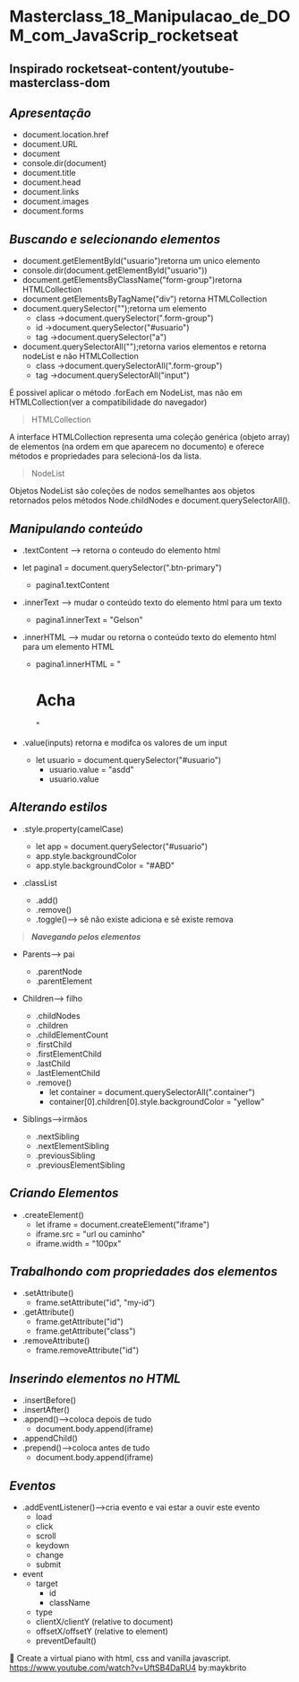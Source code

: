 # Masterclass_18_Manipulacao_de_DOM_com_JavaScrip_rocketseat
 ## Inspirado rocketseat-content/youtube-masterclass-dom
 
 ## ***Apresentação***

* document.location.href
* document.URL
* document
* console.dir(document)
* document.title
* document.head
* document.links
* document.images
* document.forms


## ***Buscando e selecionando elementos***


* document.getElementById("usuario")retorna um unico elemento
* console.dir(document.getElementById("usuario"))
* document.getElementsByClassName("form-group")retorna HTMLCollection
* document.getElementsByTagName("div") retorna HTMLCollection
* document.querySelector("");retorna um elemento
    * class ->document.querySelector(".form-group")
    * id ->document.querySelector("#usuario")
    * tag ->document.querySelector("a")
* document.querySelectorAll("");retorna varios elementos e retorna nodeList e não HTMLCollection
    * class ->document.querySelectorAll(".form-group")
    * tag ->document.querySelectorAll("input")

É possivel aplicar o método .forEach em NodeList, mas não em HTMLCollection(ver a compatibilidade do navegador)

>  HTMLCollection

A interface HTMLCollection representa uma coleção genérica (objeto array) de elementos (na ordem em que aparecem no documento) e oferece métodos e propriedades para selecioná-los da lista.

> NodeList

Objetos NodeList são coleções de nodos semelhantes aos objetos retornados pelos métodos Node.childNodes e document.querySelectorAll(). 

## ***Manipulando conteúdo***

* .textContent --> retorna o conteudo do elemento html
* let pagina1 = document.querySelector(".btn-primary")
    * pagina1.textContent

* .innerText --> mudar o conteúdo texto do elemento html para um texto
    * pagina1.innerText = "Gelson"

* .innerHTML --> mudar ou retorna o conteúdo texto do elemento html para um elemento HTML
    * pagina1.innerHTML = "<h1>Acha</h1>"

* .value(inputs) retorna e modifca os valores de um input
    * let usuario = document.querySelector("#usuario")
      * usuario.value = "asdd"
      * usuario.value 

## ***Alterando estilos***
* .style.property(camelCase)
    * let app = document.querySelector("#usuario")
    * app.style.backgroundColor
    * app.style.backgroundColor = "#ABD"

* .classList
   * .add()
   * .remove()
   * .toggle()--> sê não existe adiciona e sê existe remova

> ***Navegando pelos elementos***

* Parents--> pai
    * .parentNode
    * .parentElement

* Children--> filho
    * .childNodes
    * .children
    * .childElementCount
    * .firstChild
    * .firstElementChild
    * .lastChild
    * .lastElementChild
    * .remove()
      * let container = document.querySelectorAll(".container")
      * container[0].children[0].style.backgroundColor = "yellow"

* Siblings-->irmãos
    * .nextSibling
    * .nextElementSibling
    * .previousSibling
    * .previousElementSibling

## ***Criando Elementos***
* .createElement()
    * let iframe = document.createElement("iframe")
    * iframe.src = "url ou caminho"
    * iframe.width = "100px"

## ***Trabalhondo com propriedades dos elementos***
* .setAttribute()
   * frame.setAttribute("id", "my-id")
* .getAttribute()
   * frame.getAttribute("id")
   * frame.getAttribute("class")
* .removeAttribute()
   * frame.removeAttribute("id")


## ***Inserindo elementos no HTML***
* .insertBefore()
* .insertAfter()
* .append()-->coloca depois de tudo
   * document.body.append(iframe)
* .appendChild()
* .prepend()-->coloca antes de tudo
  * document.body.append(iframe)

## ***Eventos***

* .addEventListener()-->cria evento e vai estar a ouvir este evento
    * load
    * click
    * scroll
    * keydown
    * change
    * submit
* event
    * target
        * id
        * className
    * type 
    * clientX/clientY (relative to document)
    * offsetX/offsetY (relative to element)
    * preventDefault()


🎹 Create a virtual piano with html, css and vanilla javascript. https://www.youtube.com/watch?v=UftSB4DaRU4
by:maykbrito
